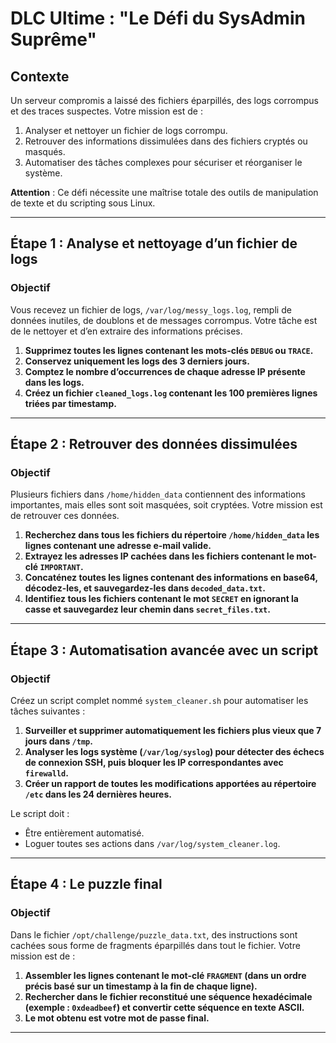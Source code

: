 # DLC Ultime : "Le Défi du SysAdmin Suprême"

## Contexte
Un serveur compromis a laissé des fichiers éparpillés, des logs corrompus et des traces suspectes. Votre mission est de :
1. Analyser et nettoyer un fichier de logs corrompu.
2. Retrouver des informations dissimulées dans des fichiers cryptés ou masqués.
3. Automatiser des tâches complexes pour sécuriser et réorganiser le système.

**Attention** : Ce défi nécessite une maîtrise totale des outils de manipulation de texte et du scripting sous Linux.

---

## Étape 1 : Analyse et nettoyage d’un fichier de logs

### Objectif
Vous recevez un fichier de logs, `/var/log/messy_logs.log`, rempli de données inutiles, de doublons et de messages corrompus. Votre tâche est de le nettoyer et d’en extraire des informations précises.

1. **Supprimez toutes les lignes contenant les mots-clés `DEBUG` ou `TRACE`.**
2. **Conservez uniquement les logs des 3 derniers jours.**
3. **Comptez le nombre d’occurrences de chaque adresse IP présente dans les logs.**
4. **Créez un fichier `cleaned_logs.log` contenant les 100 premières lignes triées par timestamp.**

---

## Étape 2 : Retrouver des données dissimulées

### Objectif
Plusieurs fichiers dans `/home/hidden_data` contiennent des informations importantes, mais elles sont soit masquées, soit cryptées. Votre mission est de retrouver ces données.

1. **Recherchez dans tous les fichiers du répertoire `/home/hidden_data` les lignes contenant une adresse e-mail valide.**
2. **Extrayez les adresses IP cachées dans les fichiers contenant le mot-clé `IMPORTANT`.**
3. **Concaténez toutes les lignes contenant des informations en base64, décodez-les, et sauvegardez-les dans `decoded_data.txt`.**
4. **Identifiez tous les fichiers contenant le mot `SECRET` en ignorant la casse et sauvegardez leur chemin dans `secret_files.txt`.**

---

## Étape 3 : Automatisation avancée avec un script

### Objectif
Créez un script complet nommé `system_cleaner.sh` pour automatiser les tâches suivantes :

1. **Surveiller et supprimer automatiquement les fichiers plus vieux que 7 jours dans `/tmp`.**
2. **Analyser les logs système (`/var/log/syslog`) pour détecter des échecs de connexion SSH, puis bloquer les IP correspondantes avec `firewalld`.**
3. **Créer un rapport de toutes les modifications apportées au répertoire `/etc` dans les 24 dernières heures.**

Le script doit :
- Être entièrement automatisé.
- Loguer toutes ses actions dans `/var/log/system_cleaner.log`.

---

## Étape 4 : Le puzzle final

### Objectif
Dans le fichier `/opt/challenge/puzzle_data.txt`, des instructions sont cachées sous forme de fragments éparpillés dans tout le fichier. Votre mission est de :

1. **Assembler les lignes contenant le mot-clé `FRAGMENT` (dans un ordre précis basé sur un timestamp à la fin de chaque ligne).**
2. **Rechercher dans le fichier reconstitué une séquence hexadécimale (exemple : `0xdeadbeef`) et convertir cette séquence en texte ASCII.**
3. **Le mot obtenu est votre mot de passe final.**

---